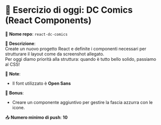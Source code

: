 # 🚀 Esercizio di oggi: **DC Comics (React Components)**

📁 **Nome repo**: `react-dc-comics`

📝 **Descrizione**:  
Create un nuovo progetto React e definite i componenti necessari per strutturare il layout come da screenshot allegato.  
Per oggi diamo priorità alla struttura: quando è tutto bello solido, passiamo al CSS!

📌 **Note**:

- Il font utilizzato è **Open Sans**

🎁 **Bonus**:

- Creare un componente aggiuntivo per gestire la fascia azzurra con le icone.

📤 **Numero minimo di push**: **10**
